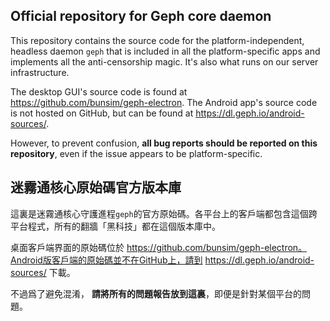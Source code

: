 ## Official repository for Geph core daemon

This repository contains the source code for the platform-independent, headless daemon `geph` that is included in all the platform-specific apps and implements all the anti-censorship magic. It's also what runs on our server infrastructure.

The desktop GUI's source code is found at https://github.com/bunsim/geph-electron. The Android app's source code is not hosted on GitHub, but can be found at https://dl.geph.io/android-sources/.  

However, to prevent confusion, **all bug reports should be reported on this repository**, even if the issue appears to be platform-specific.

## 迷霧通核心原始碼官方版本庫

這裏是迷霧通核心守護進程`geph`的官方原始碼。各平台上的客戶端都包含這個跨平台程式，所有的翻牆「黑科技」都在這個版本庫中。

桌面客戶端界面的原始碼位於 https://github.com/bunsim/geph-electron。Android版客戶端的原始碼並不在GitHub上，請到 https://dl.geph.io/android-sources/ 下載。

不過爲了避免混淆， **請將所有的問題報告放到這裏**，即便是針對某個平台的問題。
